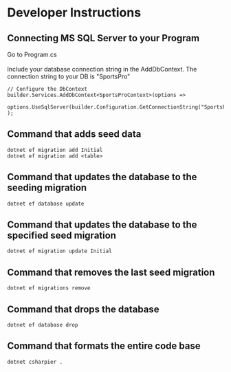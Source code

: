# Developer Instructions
## Connecting MS SQL Server to your Program
Go to Program.cs 
</br>
</br>
Include your database connection string in the AddDbContext. The connection string to your DB is "SportsPro"
```
// Configure the DbContext
builder.Services.AddDbContext<SportsProContext>(options =>
    options.UseSqlServer(builder.Configuration.GetConnectionString("SportsPro"))
);
```
## Command that adds seed data
```
dotnet ef migration add Initial
dotnet ef migration add <table>
```
## Command that updates the database to the seeding migration
```
dotnet ef database update
```
## Command that updates the database to the specified seed migration
```
dotnet ef migration update Initial
```
## Command that removes the last seed migration
```
dotnet ef migrations remove
```
## Command that drops the database
```
dotnet ef database drop
```
## Command that formats the entire code base
```
dotnet csharpier .
```